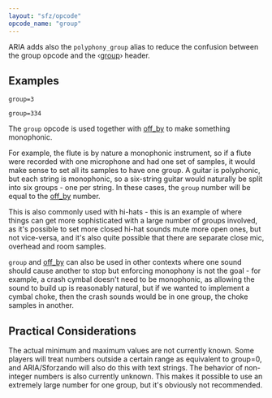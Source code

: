 ```yaml
---
layout: "sfz/opcode"
opcode_name: "group"
---
```


ARIA adds also the `polyphony_group` alias to reduce the confusion between
the group opcode and the ‹[group]› header.

## Examples

```
group=3

group=334
```

The `group` opcode is used together with [off_by] to make something monophonic.

For example, the flute is by nature a monophonic instrument, so if a flute were
recorded with one microphone and had one set of samples, it would make sense to
set all its samples to have one group. A guitar is polyphonic, but each string
is monophonic, so a six-string guitar would naturally be split into six groups -
one per string. In these cases, the `group` number will be equal to the [off_by]
number.

This is also commonly used with hi-hats - this is an example of where things can
get more sophisticated with a large number of groups involved, as it's possible
to set more closed hi-hat sounds mute more open ones, but not vice-versa, and it's
also quite possible that there are separate close mic, overhead and room samples.

`group` and [off_by] can also be used in other contexts where one sound
should cause another to stop but enforcing monophony is not the goal - for example,
a crash cymbal doesn't need to be monophonic, as allowing the sound to build up
is reasonably natural, but if we wanted to implement a cymbal choke, then the
crash sounds would be in one group, the choke samples in another.

## Practical Considerations

The actual minimum and maximum values are not currently known. Some players
will treat numbers outside a certain range as equivalent to group=0, and
ARIA/Sforzando will also do this with text strings. The behavior of
non-integer numbers is also currently unknown. This makes it possible to use
an extremely large number for one group, but it's obviously not recommended.

[group]:  /headers/group
[off_by]: off_by
